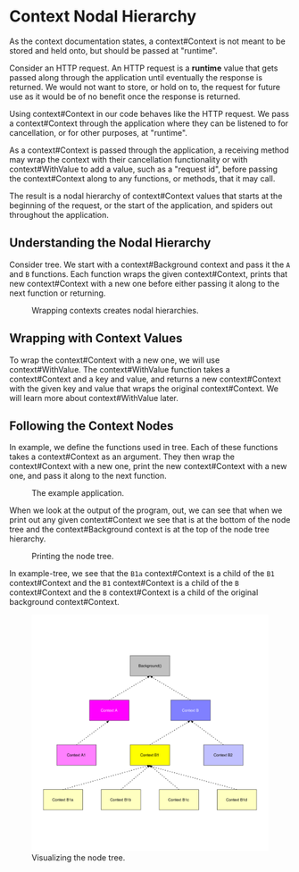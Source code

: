 # Context Nodal Hierarchy

As the <godoc>context</godoc> documentation states, a <godoc>context#Context</godoc> is not meant to be stored and held onto, but should be passed at "runtime".

Consider an HTTP request. An HTTP request is a **runtime** value that gets passed along through the application until eventually the response is returned. We would not want to store, or hold on to, the request for future use as it would be of no benefit once the response is returned.

Using <godoc>context#Context</godoc> in our code behaves like the HTTP request. We pass a <godoc>context#Context</godoc> through the application where they can be listened to for cancellation, or for other purposes, at "runtime".

As a <godoc>context#Context</godoc> is passed through the application, a receiving method may wrap the context with their cancellation functionality or with <godoc>context#WithValue</godoc> to add a value, such as a "request id", before passing the <godoc>context#Context</godoc> along to any functions, or methods, that it may call.

The result is a nodal hierarchy of <godoc>context#Context</godoc> values that starts at the beginning of the request, or the start of the application, and spiders out throughout the application.

## Understanding the Nodal Hierarchy

Consider <ref>tree</ref>. We start with a <godoc>context#Background</godoc> context and pass it the `A` and `B` functions. Each function wraps the given <godoc>context#Context</godoc>, prints that new <godoc>context#Context</godoc> with a new one before either passing it along to the next function or returning.

<figure id="tree" type="listing">
<code src="src/node-tree/main.go#main"></code>
<figcaption>Wrapping contexts creates nodal hierarchies.</figcaption>
</figure>

## Wrapping with Context Values

To wrap the <godoc>context#Context</godoc> with a new one, we will use <godoc>context#WithValue</godoc>. The <godoc>context#WithValue</godoc> function takes a <godoc>context#Context</godoc> and a key and value, and returns a new <godoc>context#Context</godoc> with the given key and value that wraps the original <godoc>context#Context</godoc>. We will learn more about <godoc>context#WithValue</godoc> later.

## Following the Context Nodes

In <ref>example</ref>, we define the functions used in <ref>tree</ref>. Each of these functions takes a <godoc>context#Context</godoc> as an argument. They then wrap the <godoc>context#Context</godoc> with a new one, print the new <godoc>context#Context</godoc> with a new one, and pass it along to the next function.

<figure id="example" type="listing">
<code src="src/node-tree/main.go#example"></code>
<figcaption>The example application.</figcaption>
</figure>

When we look at the output of the program, <ref>out</ref>, we can see that when we print out any given <godoc>context#Context</godoc> we see that is at the bottom of the node tree and the <godoc>context#Background</godoc> context is at the top of the node tree hierarchy.

<figure id="out" type="listing">

<go run="main.go" src="src/node-tree"></go>

<figcaption>Printing the node tree.</figcaption>
</figure>

In <ref>example-tree</ref>, we see that the `B1a` <godoc>context#Context</godoc> is a child of the `B1` <godoc>context#Context</godoc> and the `B1` <godoc>context#Context</godoc> is a child of the `B` <godoc>context#Context</godoc> and the `B` <godoc>context#Context</godoc> is a child of the original background <godoc>context#Context</godoc>.

<figure id="example-tree" type="listing">

<img src="assets/nodes.svg">

<figcaption>Visualizing the node tree.</figcaption>
</figure>
